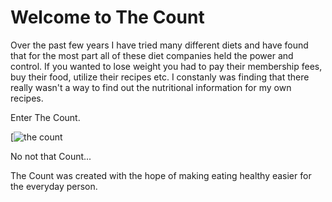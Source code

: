 # Welcome to The Count

Over the past few years I have tried many different diets and have found that for the most part all of these diet companies held the power and control. If you wanted to lose weight you had to pay their membership fees, buy their food, utilize their recipes etc. I constanly was finding that there really wasn't a way to find out the nutritional information for my own recipes. 

Enter The Count. 

[![the count](http://vignette3.wikia.nocookie.net/muppet/images/3/3c/CT-p0001-ST.jpg/revision/latest?cb=20060205225316)

No not that Count...

The Count was created with the hope of making eating healthy easier for the everyday person. 



